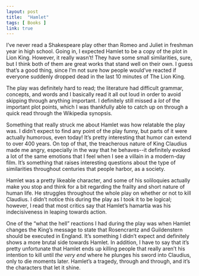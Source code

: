 ```yaml
---
layout: post
title:  "Hamlet"
tags: [ Books ]
link: true
---
```


I’ve never read a Shakespeare play other than Romeo and Juliet in freshman year in high school. Going in, I expected Hamlet to be a copy of the plot in Lion King. However, it really wasn’t! They have some small similarities, sure, but I think both of them are great works that stand well on their own. I guess that’s a good thing, since I’m not sure how people would’ve reacted if everyone suddenly <span class="spoiler">dropped dead in the last 10 minutes of The Lion King.</span>

The play was definitely hard to read; the literature had difficult grammar, concepts, and words and I basically read it all out loud in order to avoid skipping through anything important. I definitely still missed a *lot* of the important plot points, which I was thankfully able to catch up on through a quick read through the Wikipedia synopsis.

Something that really struck me about Hamlet was how relatable the play was. I didn’t expect to find any point of the play funny, but parts of it were actually humorous, even today! It’s pretty interesting that humor can extend to over 400 years. On top of that, the treacherous nature of King Claudius made me angry, especially in the way that he behaves--it definitely evoked a lot of the same emotions that I feel when I see a villain in a modern-day film. It’s something that raises interesting questions about the type of similarities throughout centuries that people harbor, as a society.

Hamlet was a pretty likeable character, and some of his soliloquies actually make you stop and think for a bit regarding the frailty and short nature of human life. He struggles throughout the whole play on whether or not to kill Claudius. I didn’t notice this during the play as I took it to be logical; however, I read that most critics say that Hamlet’s hamartia was his indecisiveness in leaping towards action.

One of the “what the hell” reactions I had during the play was when Hamlet changes the King’s message to state that Rosencrantz and Guildenstern should be executed in England. It’s something I didn’t expect and definitely shows a more brutal side towards Hamlet. In addition, I have to say that it’s pretty unfortunate that Hamlet ends up killing people that really aren’t his intention to kill until *the very end* where he plunges his sword into Claudius, only to die moments later. Hamlet’s a tragedy, through and through, and it’s the characters that let it shine.